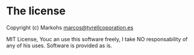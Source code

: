 # The license

Copyright (c) Markohs <marcos@tyrellcoporation.es>

MIT License, Youc an use this software freely, I take NO responsability of any of his uses. Software is provided as is.